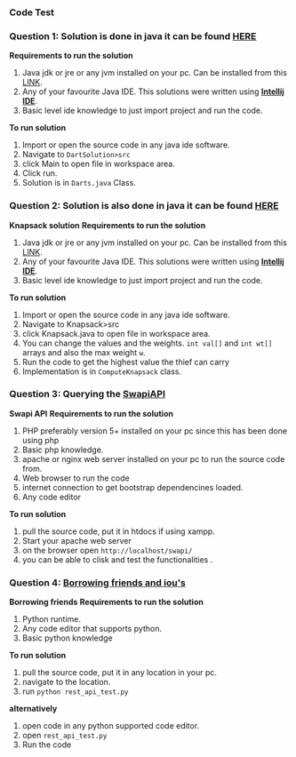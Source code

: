 ### Code Test
### Question 1: Solution is done in java it can be found [HERE](https://github.com/steveokay/assignmemt/tree/master/DartsSolution)

**Requirements to run the solution**
1. Java jdk or jre or any jvm installed on your pc. Can be installed from this [LINK](https://www.oracle.com/java/technologies/javase-downloads.html).
2. Any of your favourite Java IDE. This solutions were written using **[Intellij IDE](https://www.jetbrains.com/idea/)**.
3. Basic level ide knowledge to just import project and run the code.

**To run solution**
1. Import or open the source code in any java ide software.
2. Navigate to `DartSolution>src`
3. click Main to open file in workspace area.
4. Click run.
5. Solution is in `Darts.java` Class.

### Question 2: Solution is also done in java it can be found [HERE](https://github.com/steveokay/assignmemt/tree/master/Knapsack)
**Knapsack solution**
**Requirements to run the solution**
1. Java jdk or jre or any jvm installed on your pc. Can be installed from this [LINK](https://www.oracle.com/java/technologies/javase-downloads.html).
2. Any of your favourite Java IDE. This solutions were written using **[Intellij IDE](https://www.jetbrains.com/idea/)**.
3. Basic level ide knowledge to just import project and run the code.

**To run solution**
1. Import or open the source code in any java ide software.
2. Navigate to Knapsack>src
3. click Knapsack.java to open file in workspace area.
4. You can change the values and the weights. `int val[]` and `int wt[]` arrays and also the max weight `w`.
5. Run the code to get the highest value the thief can carry
6. Implementation is in `ComputeKnapsack` class.

### Question 3: Querying the [SwapiAPI](https://github.com/steveokay/assignmemt/tree/master/swapi)
**Swapi API**
**Requirements to run the solution**
1. PHP preferably version 5+ installed on your pc since this has been done using php
2. Basic php knowledge.
3. apache or nginx web server installed on your pc to run the source code from.
4.  Web browser to run the code
5.  internet connection to get bootstrap dependencines loaded.
6.  Any code editor

**To run solution**
1. pull the source code, put it in htdocs if using xampp.
2. Start your apache web server
3. on the browser open `http://localhost/swapi/`
4. you can be able to clisk and test the functionalities .

### Question 4: [Borrowing friends and iou's](https://github.com/steveokay/assignmemt/tree/master/Restful%20API)
**Borrowing friends**
**Requirements to run the solution**
1. Python runtime.
2. Any code editor that supports python.
3. Basic python knowledge
 
**To run solution**
1. pull the source code, put it in any location in your pc.
2. navigate to the location.
3. run `python rest_api_test.py`

**alternatively**
1. open code in any python supported code editor.
2. open `rest_api_test.py`
3. Run the code

